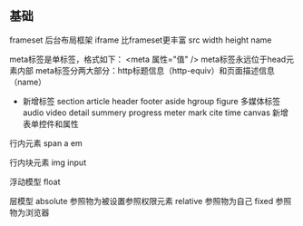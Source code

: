 ## 基础
frameset 后台布局框架
iframe 比frameset更丰富 
	src
	width
	height 
	name

meta标签是单标签，格式如下：
          <meta 属性="值" />
meta标签永远位于head元素内部
meta标签分两大部分：http标题信息（http-equiv）和页面描述信息（name）

- 新增标签
section
article
header
footer
aside
hgroup
figure
多媒体标签audio video
detail
summery
progress meter
mark cite time
canvas
新增表单控件和属性

行内元素
span 
a
em

行内块元素
img
input


浮动模型
float 

层模型
absolute 参照物为被设置参照权限元素
relative 参照物为自己
fixed  参照物为浏览器










